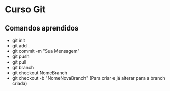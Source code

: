 # Curso Git

## Comandos aprendidos
- git init
- git add .
- git commit -m "Sua Mensagem"
- git push
- git pull
- git branch
- git checkout NomeBranch
- git checkout -b "NomeNovaBranch" (Para criar e já alterar para a branch criada)